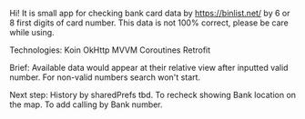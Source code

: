 Hi!
It is small app for checking bank card data by https://binlist.net/ by 6 or 8 first digits of card number.
This data is not 100% correct, please be care while using.

Technologies:
Koin
OkHttp
MVVM
Coroutines
Retrofit

Brief:
Available data would appear at their relative view after inputted valid number.
For non-valid numbers search won't start.

Next step:
History by sharedPrefs tbd.
To recheck showing Bank location on the map.
To add calling by Bank number.
